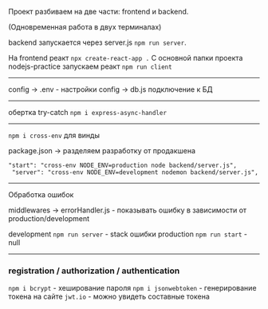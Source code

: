 Проект разбиваем на две части: frontend и backend.

(Одновременная работа в двух терминалах)

backend запускается через server.js `npm run server`.

На frontend реакт `npx create-react-app .`
C основной папки проекта nodejs-practice запускаем реакт `npm run client`

---

config -> .env - настройки
config -> db.js подключение к БД

---

обертка try-catch `npm i express-async-handler`

---

`npm i cross-env` для винды

package.json -> разделяем разработку от продакшена

```
"start": "cross-env NODE_ENV=production node backend/server.js",
 "server": "cross-env NODE_ENV=development nodemon backend/server.js",
```

---

Обработка ошибок

middlewares -> errorHandler.js - показывать ошибку в зависимости от production/development

development `npm run server` - stack ошибки
production `npm run start` - null

---

### registration / authorization / authentication

`npm i bcrypt` - хеширование пароля
`npm i jsonwebtoken` - генерирование токена
на сайте `jwt.io` - можно увидеть составные токена
